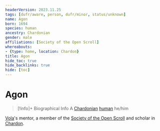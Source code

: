 ```yaml
---
headerVersion: 2023.11.25
tags: [dufr/aware, person, dufr/minor, status/unknown]
name: Agon
born: 1694
species: human
ancestry: Chardonian
gender: male
affiliations: [Society of the Open Scroll]
whereabouts:
- {type: home, location: Chardon}
title: Agon
hide_toc: true
hide_backlinks: true
hide: [toc]
---
```

# Agon
>[!info]+ Biographical Info
> A [Chardonian](<../../gazetteer/west-coast/chardonian-empire/chardonian-empire.md>) [human](<../../species/humans/humans.md>) he/him
> 
> 
>> 

[Vola](<./vola.md>)'s mentor, a member of the [Society of the Open Scroll](<../../groups/society-of-the-open-scroll.md>) and scholar in [Chardon](<../../gazetteer/west-coast/chardonian-empire/chardon/chardon.md>). 

